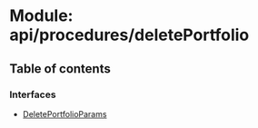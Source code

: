 # Module: api/procedures/deletePortfolio

## Table of contents

### Interfaces

- [DeletePortfolioParams](../wiki/api.procedures.deletePortfolio.DeletePortfolioParams)
